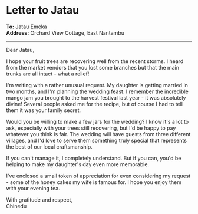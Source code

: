 # Letter to Jatau

**To:** Jatau Emeka  
**Address:** Orchard View Cottage, East Nantambu  

---

Dear Jatau,

I hope your fruit trees are recovering well from the recent storms. I heard from the market vendors that you lost some branches but that the main trunks are all intact - what a relief!

I'm writing with a rather unusual request. My daughter is getting married in two months, and I'm planning the wedding feast. I remember the incredible mango jam you brought to the harvest festival last year - it was absolutely divine! Several people asked me for the recipe, but of course I had to tell them it was your family secret.

Would you be willing to make a few jars for the wedding? I know it's a lot to ask, especially with your trees still recovering, but I'd be happy to pay whatever you think is fair. The wedding will have guests from three different villages, and I'd love to serve them something truly special that represents the best of our local craftsmanship.

If you can't manage it, I completely understand. But if you can, you'd be helping to make my daughter's day even more memorable.

I've enclosed a small token of appreciation for even considering my request - some of the honey cakes my wife is famous for. I hope you enjoy them with your evening tea.

With gratitude and respect,  
Chinedu
